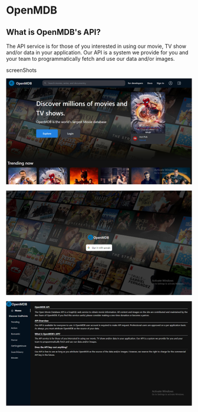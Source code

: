  # OpenMDB

## What is OpenMDB's API?

The API service is for those of you interested in using our movie, TV show and/or data in your application. Our API is a system we provide for you and your team to programmatically fetch and use our data and/or images.

screenShots

![screenShot](./assets/Screenshot1.png)

![screenShot](./assets/Screenshot2.png)

![screenShot](./assets/Screenshot3.png)
